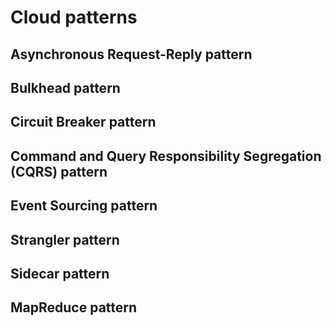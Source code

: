 # Cloud patterns

## Asynchronous Request-Reply pattern

## Bulkhead pattern

## Circuit Breaker pattern

## Command and Query Responsibility Segregation (CQRS) pattern

## Event Sourcing pattern

## Strangler pattern

## Sidecar pattern

## MapReduce pattern
